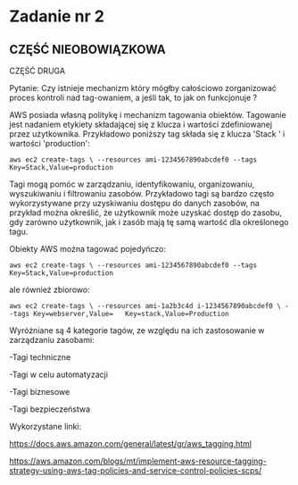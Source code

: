 # Zadanie nr 2 
## CZĘŚĆ NIEOBOWIĄZKOWA

CZĘŚĆ DRUGA

Pytanie: Czy istnieje mechanizm który mógłby całościowo zorganizować proces
kontroli nad tag-owaniem, a jeśli tak, to jak on
funkcjonuje ?

AWS posiada własną politykę i mechanizm tagowania obiektów.
Tagowanie jest nadaniem etykiety składającej się z klucza i wartości zdefiniowanej przez użytkownika.
Przykładowo poniższy tag składa się z klucza 'Stack ' i wartości 'production':

`aws ec2 create-tags \
    --resources ami-1234567890abcdef0 --tags Key=Stack,Value=production`

Tagi mogą pomóc w zarządzaniu, identyfikowaniu, organizowaniu, wyszukiwaniu i filtrowaniu zasobów.
Przykładowo tagi są bardzo często wykorzystywane przy uzyskiwaniu dostępu do danych zasobów, na przykład można określić, że użytkownik może uzyskać dostęp do zasobu, gdy zarówno użytkownik, jak i zasób mają tę samą wartość dla określonego tagu. 

Obiekty AWS można tagować pojedyńczo:

`aws ec2 create-tags \
    --resources ami-1234567890abcdef0 --tags Key=Stack,Value=production`
    
ale również zbiorowo: 

`aws ec2 create-tags \
    --resources ami-1a2b3c4d i-1234567890abcdef0 \
    --tags Key=webserver,Value=   Key=stack,Value=Production`

Wyróżniane są 4 kategorie tagów, ze względu na ich zastosowanie w zarządzaniu zasobami:

-Tagi techniczne 

-Tagi w celu automatyzacji 

-Tagi biznesowe 

-Tagi bezpieczeństwa


Wykorzystane linki:

https://docs.aws.amazon.com/general/latest/gr/aws_tagging.html

https://aws.amazon.com/blogs/mt/implement-aws-resource-tagging-strategy-using-aws-tag-policies-and-service-control-policies-scps/
